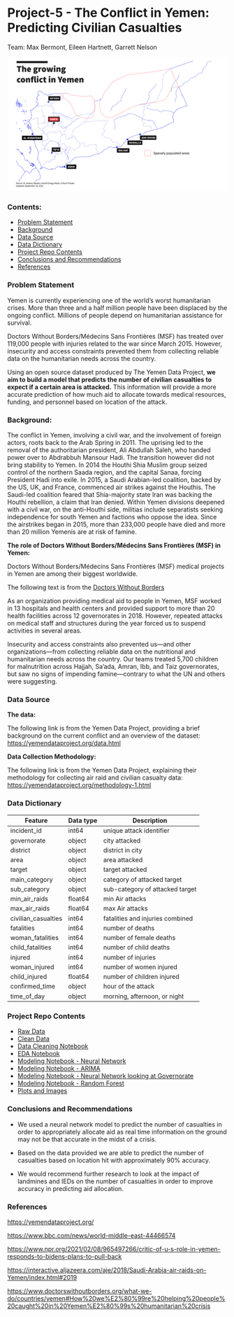 # Project-5 - The Conflict in Yemen: Predicting Civilian Casualties
Team: Max Bermont, Eileen Hartnett, Garrett Nelson

![Yemen Map](./images/yemen_map.png)

### Contents:
- [Problem Statement](#Problem-Statement)
- [Background](#Background)
- [Data Source](#Data-Source)
- [Data Dictionary](#Data-Dictionary)
- [Project Repo Contents](#Project-Repo-Contents)
- [Conclusions and Recommendations](#Conclusions-and-Recommendations)
- [References](#References)

### Problem Statement 

Yemen is currently experiencing one of the world’s worst humanitarian crises. More than three and a half million people have been displaced by the ongoing conflict. Millions of people depend on humanitarian assistance for survival.

Doctors Without Borders/Médecins Sans Frontières (MSF) has treated over 119,000 people with injuries related to the war since March 2015. However, insecurity and access constraints prevented them from collecting reliable data on the humanitarian needs across the country.

Using an open source dataset produced by The Yemen Data Project, **we aim to build a model that predicts the number of civilian casualties to expect if a certain area is attacked.** This information will provide a more accurate prediction of how much aid to allocate towards medical resources, funding, and personnel based on location of the attack.  

### Background:

The conflict in Yemen, involving a civil war, and the involvement of foreign actors, roots back to the Arab Spring in 2011. The uprising led to the removal of the authoritarian president, Ali Abdullah Saleh, who handed power over to Abdrabbuh Mansour Hadi. The transition however did not bring stability to Yemen. In 2014 the Houthi Shia Muslim group seized control of the northern Saada region, and the capital Sanaa, forcing President Hadi into exile. In 2015, a Saudi Arabian-led coalition, backed by the US, UK, and France, commenced air strikes against the Houthis. The Saudi-led coalition feared that Shia-majority state Iran was backing the Houthi rebellion, a claim that Iran denied. Within Yemen divisions deepened with a civil war, on the anti-Houthi side, militias include separatists seeking independence for south Yemen and factions who oppose the idea. Since the airstrikes began in 2015, more than 233,000 people have died and more than 20 million Yemenis are at risk of famine. 

**The role of Doctors Without Borders/Médecins Sans Frontières (MSF) in Yemen:**

Doctors Without Borders/Médecins Sans Frontières (MSF) medical projects in Yemen are among their biggest worldwide. 

The following text is from the [Doctors Without Borders](https://www.doctorswithoutborders.org/what-we-do/countries/yemen#How%20we%E2%80%99re%20helping%20people%20caught%20in%20Yemen%E2%80%99s%20humanitarian%20crisis)

As an organization providing medical aid to people in Yemen, MSF worked in 13 hospitals and health centers and provided support to more than 20 health facilities across 12 governorates in 2018. However, repeated attacks on medical staff and structures during the year forced us to suspend activities in several areas.

Insecurity and access constraints also prevented us—and other organizations—from collecting reliable data on the nutritional and humanitarian needs across the country. Our teams treated 5,700 children for malnutrition across Hajjah, Sa’ada, Amran, Ibb, and Taiz governorates, but saw no signs of impending famine—contrary to what the UN and others were suggesting.


### Data Source

**The data:**

The following link is from the Yemen Data Project, providing a brief background on the current conflict and an overview of the dataset:  https://yemendataproject.org/data.html 


**Data Collection Methodology:** 

The following link is from the Yemen Data Project, explaining their methodology for collecting air raid and civilian casualty data: https://yemendataproject.org/methodology-1.html


### Data Dictionary

|Feature|Data type|Description|
|---|---|---|
|incident_id|int64|unique attack identifier|
|governorate|object|city attacked|
|district|object|district in city|
|area|object|area attacked|
|target|object|target attacked|
|main_category|object|category of attacked target|
|sub_category|object|sub-category of attacked target|
|min_air_raids|float64|min Air attacks|
|max_air_raids|float64|max Air attacks|
|civilian_casualties|int64|fatalities and injuries combined|
|fatalities|int64|number of deaths|
|woman_fatalities|int64|number of female deaths|
|child_fatalities|int64|number of child deaths|
|injured|int64|number of injuries|
|woman_injured|int64|number of women injured|
|child_injured|float64|number of children injured|
|confirmed_time|object|hour of the attack|
|time_of_day|object|morning, afternoon, or night|


### Project Repo Contents
- [Raw Data](./data/raw_yemen_data.csv)
- [Clean Data](./data/clean_df.csv)
- [Data Cleaning Notebook](./main_notebooks/data_clean.ipynb)
- [EDA Notebook](./main_notebooks/eda_notebook.ipynb)
- [Modeling Notebook - Neural Network](./main_notebooks/modeling_neural_network_casualties.ipynb)
- [Modeling Notebook - ARIMA](./main_notebooks/modeling_arima.ipynb)
- [Modeling Notebook - Neural Network looking at Governorate](./main_notebooks/modeling_neural_network_governorate.ipynb)
- [Modeling Notebook - Random Forest](./main_notebooks/modeling_random_forest.ipynb)
- [Plots and Images](./images)



### Conclusions and Recommendations
- We used a neural network model to predict the number of casualties in order to appropriately allocate aid as real time information on the ground may not be that accurate in the midst of a crisis.  

- Based on the data provided we are able to predict the number of casualties based on location hit with approximately 90% accuracy.

- We would recommend further research to look at the impact of landmines and IEDs on the number of casualties in order to improve accuracy in predicting aid allocation.




### References
https://yemendataproject.org/ 

https://www.bbc.com/news/world-middle-east-44466574

https://www.npr.org/2021/02/08/965497266/critic-of-u-s-role-in-yemen-responds-to-bidens-plans-to-pull-back 

https://interactive.aljazeera.com/aje/2018/Saudi-Arabia-air-raids-on-Yemen/index.html#2019

https://www.doctorswithoutborders.org/what-we-do/countries/yemen#How%20we%E2%80%99re%20helping%20people%20caught%20in%20Yemen%E2%80%99s%20humanitarian%20crisis


